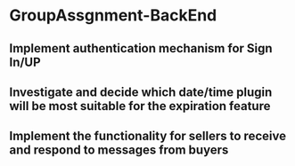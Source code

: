 # GroupAssgnment-BackEnd
 
## Implement authentication mechanism for Sign In/UP

## Investigate and decide which date/time plugin will be most suitable for the expiration feature 

## Implement the functionality for sellers to receive and respond to messages from buyers